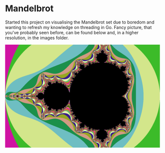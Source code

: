 # Mandelbrot

Started this project on visualising the Mandelbrot set due to boredom and wanting to refresh my knowledge on threading in Go. Fancy picture, that you've probably seen before, can be found below and, in a higher resolution, in the images folder.

![mandelbrot](https://github.com/Isterdam/mandelbrot/blob/main/images/lowRes.png)
